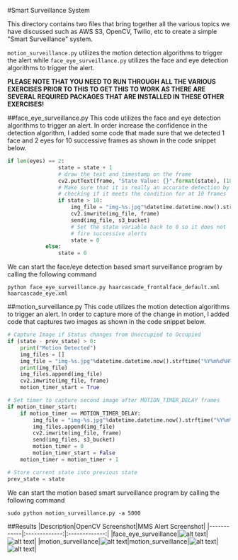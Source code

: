 #Smart Surveillance System

This directory contains two files that bring together all the various topics we have discussed such as AWS S3, OpenCV, Twilio, etc to create a simple "Smart Surveillance" system.

`motion_surveillance.py` utilizes the motion detection algorithms to trigger the alert while `face_eye_surveillance.py` utilizes the face and eye detection algorithms to trigger the alert.

**PLEASE NOTE THAT YOU NEED TO RUN THROUGH ALL THE VARIOUS EXERCISES PRIOR TO THIS TO GET THIS TO WORK AS THERE ARE SEVERAL REQUIRED PACKAGES THAT ARE INSTALLED IN THESE OTHER EXERCISES!**

##face_eye_surveillance.py
This code utilizes the face and eye detection algorithms to trigger an alert. In order increase the confidence in the detection algorithm, I added some code that made sure that we detected 1 face and 2 eyes for 10 successive frames as shown in the code snippet below.
```python
if len(eyes) == 2:
				state = state + 1
				# draw the text and timestamp on the frame
				cv2.putText(frame, "State Value: {}".format(state), (10, 20), cv2.FONT_HERSHEY_SIMPLEX, 0.5, (0, 0, 255), 2)
				# Make sure that it is really an accurate detection by
				# checking if it meets the condition for at 10 frames
				if state > 10:
					img_file = "img-%s.jpg"%datetime.datetime.now().strftime("%Y%m%d%H%M%S")
					cv2.imwrite(img_file, frame)
					send(img_file, s3_bucket)
					# Set the state variable back to 0 so it does not
					# fire successive alerts
					state = 0
			else:
				state = 0
```
We can start the face/eye detection based smart surveillance program by calling the following command
```
python face_eye_surveillance.py haarcascade_frontalface_default.xml haarcascade_eye.xml
```
##motion_surveillance.py
This code utilizes the motion detection algorithms to trigger an alert. In order to capture more of the change in motion, I added code that captures two images as shown in the code snippet below.
```python
# Capture Image if Status changes from Unoccupied to Occupied
if (state - prev_state) > 0:
	print("Motion Detected")
	img_files = []
	img_file = "img-%s.jpg"%datetime.datetime.now().strftime("%Y%m%d%H%M%S")
	print(img_file)
	img_files.append(img_file)
	cv2.imwrite(img_file, frame)
	motion_timer_start = True

# Set timer to capture second image after MOTION_TIMER_DELAY frames
if motion_timer_start:
	if motion_timer == MOTION_TIMER_DELAY:
		img_file = "img-%s.jpg"%datetime.datetime.now().strftime("%Y%m%d%H%M%S")
		img_files.append(img_file)
		cv2.imwrite(img_file, frame)
		send(img_files, s3_bucket)
		motion_timer = 0
		motion_timer_start = False
	motion_timer = motion_timer + 1

# Store current state into previous state
prev_state = state
```
We can start the motion based smart surveillance program by calling the following command
```
sudo python motion_surveillance.py -a 5000
```
##Results
|Description|OpenCV Screenshot|MMS Alert Screenshot|
|------------|:-------------:|:-------------:|
|face_eye_surveillance|![alt text](https://github.com/mvartani76/iot-detroit-jan2017/blob/master/Images/face_eye_surveillance_result.jpg "Face/Eye Surveillance Screenshot")|![alt text](https://github.com/mvartani76/iot-detroit-jan2017/blob/master/Images/face_eye_surveillance_mms_alert_small.png "Face/Eye Surveillance MMS Alert")|
|motion_surveillance|![alt text](https://github.com/mvartani76/iot-detroit-jan2017/blob/master/Images/motion_surveillance_result1.jpg "Motion Surveillance Screenshot")|motion_surveillance|![alt text](https://github.com/mvartani76/iot-detroit-jan2017/blob/master/Images/motion_surveillance_result2.jpg "Motion Surveillance Screenshot")|![alt text](https://github.com/mvartani76/iot-detroit-jan2017/blob/master/Images/motion_surveillance_mms_alert_small.png "Motion Surveillance MMS Alert")|
